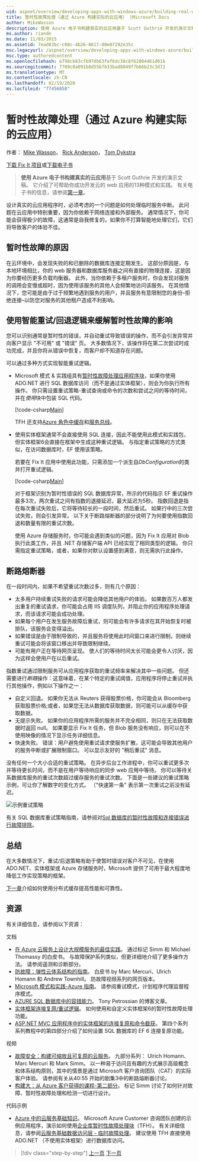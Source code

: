 ```yaml
---
uid: aspnet/overview/developing-apps-with-windows-azure/building-real-world-cloud-apps-with-windows-azure/transient-fault-handling
title: 暂时性故障处理（通过 Azure 构建实际的云应用） |Microsoft Docs
author: MikeWasson
description: 使用 Azure 电子书构建真实的云应用基于 Scott Guthrie 开发的演示文稿。 它介绍了13种模式和实践，
ms.author: riande
ms.date: 11/03/2015
ms.assetid: 7ead83bc-c08c-4b26-8617-00e07292e35c
msc.legacyurl: /aspnet/overview/developing-apps-with-windows-azure/building-real-world-cloud-apps-with-windows-azure/transient-fault-handling
msc.type: authoredcontent
ms.openlocfilehash: e798cb83cfb97db63fef6dc38c8f62804461d01b
ms.sourcegitcommit: 7709c0a091b8d55b7b33bad8849f7b66b23c3d72
ms.translationtype: MT
ms.contentlocale: zh-CN
ms.lasthandoff: 02/19/2020
ms.locfileid: "77456850"
---
```

# <a name="transient-fault-handling-building-real-world-cloud-apps-with-azure"></a>暂时性故障处理（通过 Azure 构建实际的云应用）

作者： [Mike Wasson](https://github.com/MikeWasson)， [Rick Anderson](https://twitter.com/RickAndMSFT)， [Tom Dykstra](https://github.com/tdykstra)

[下载 Fix It 项目](https://code.msdn.microsoft.com/Fix-It-app-for-Building-cdd80df4)或[下载电子书](https://blogs.msdn.com/b/microsoft_press/archive/2014/07/23/free-ebook-building-cloud-apps-with-microsoft-azure.aspx)

> **使用 Azure 电子书构建真实的云应用**基于 Scott Guthrie 开发的演示文稿。 它介绍了可帮助你成功开发云的 web 应用的13种模式和实践。 有关电子书的信息，请参阅[第一章](introduction.md)。

设计真实的云应用程序时，必须考虑的一个问题是如何处理临时服务中断。 此问题在云应用中特别重要，因为你依赖于网络连接和外部服务。 通常情况下，你可能会获得极少的故障，这通常是自我修复的，如果你不打算智能地处理它们，它们将导致客户的体验不佳。

## <a name="causes-of-transient-failures"></a>暂时性故障的原因

在云环境中，会发现失败的和已删除的数据库连接定期发生。 这部分原因是，与本地环境相比，你的 web 服务器和数据库服务器之间有直接的物理连接，这是因为你要经历更多负载均衡器。 此外，当你依赖于多租户服务时，你会发现对服务的调用会变慢或超时，因为使用该服务的其他人会频繁地访问该服务。 在其他情况下，您可能是由于过于频繁地遇到服务的用户，并且服务有意限制您的身份–拒绝连接–以防您对服务的其他租户造成不利影响。

## <a name="use-smart-retryback-off-logic-to-mitigate-the-effect-of-transient-failures"></a>使用智能重试/回退逻辑来缓解暂时性故障的影响

您可以识别通常是暂时性的错误，并自动重试导致错误的操作，而不会引发异常并向客户显示 "不可用" 或 "错误" 页。 大多数情况下，该操作将在第二次尝试时成功完成，并且你将从错误中恢复，而客户却不知道存在问题。

可以通过多种方式实现智能重试逻辑。

- Microsoft 模式 &amp; 实践组具有[暂时性故障处理应用程序块](https://msdn.microsoft.com/library/dn440719(v=pandp.60).aspx)，如果你使用 ADO.NET 进行 SQL 数据库访问（而不是通过实体框架），则会为你执行所有操作。 你只需设置重试策略-重试查询或命令的次数和尝试之间的等待时间，并在*使用*块中包装 SQL 代码。

    [!code-csharp[Main](transient-fault-handling/samples/sample1.cs)]

    TFH 还支持[Azure 角色中缓存](https://msdn.microsoft.com/library/windowsazure/dn386103.aspx)和[服务总线](https://azure.microsoft.com/services/service-bus/)。
- 使用实体框架通常不会直接使用 SQL 连接，因此不能使用此模式和实践包，但实体框架6会直接在框架中生成这种重试逻辑。 与指定重试策略的方式类似，在访问数据库时，EF 使用该策略。

    若要在 Fix It 应用中使用此功能，只需添加一个派生自*DbConfiguration*的类并打开重试逻辑。

    [!code-csharp[Main](transient-fault-handling/samples/sample2.cs)]

    对于框架识别为暂时性错误的 SQL 数据库异常，所示的代码指示 EF 重试操作最多3次，两次重试之间有指数的退接延迟，最大延迟为5秒。 指数回退是指在每次重试失败后，它将等待较长的一段时间，然后重试。 如果行中的三次尝试失败，则会引发异常。 以下关于断路熔断器的部分说明了为何要使用指数回退和数量有限的重试次数。

    使用 Azure 存储服务时，你可能会遇到类似的问题，因为 Fix It 应用对 Blob 执行此类工作，并且 .NET 存储客户端 API 已经实现了相同类型的逻辑。 你只需指定重试策略，或者，如果你对默认设置感到满意，则无需执行此操作。

<a id="circuitbreakers"></a>
## <a name="circuit-breakers"></a>断路熔断器

在一段时间内，如果不希望重试次数过多，则有几个原因：

- 太多用户持续重试失败的请求可能会降低其他用户的体验。 如果数百万人都发出重复的重试请求，你可能会占用 IIS 调度队列，并阻止你的应用程序处理请求，而该请求可能会成功处理。
- 如果每个用户在发生服务故障后重试，则可能会有许多请求在其开始恢复时被排队，该服务会变得溢出。
- 如果错误是由于限制导致的，并且服务将使用此时间窗口来进行限制，则继续重试可能会将该窗口移出并导致限制继续。
- 可能有用户正在等待网页呈现。 使人们的等待时间太长可能会更令人讨厌，因为这样会使用户在以后重试。

指数重试通过限制服务可从应用程序获取的重试频率来解决其中一些问题。 但还需要进行*断路*操作：这意味着，在某个特定的重试阈值，应用程序将停止重试并执行其他操作，例如以下操作之一：

- 自定义回退。 如果你无法从 Reuters 获得股票价格，你可能会从 Bloomberg 获取股票价格;或者，如果您无法从数据库获取数据，则可能可以从缓存中获取数据。
- 无提示失败。 如果你的应用程序所需的服务并不完全相同，则只在无法获取数据时返回 null。 如果要显示 Fix It 任务，但 Blob 服务没有响应，则可以在不使用映像的情况下显示任务详细信息。
- 快速失败。 错误：用户避免使用重试请求使服务扩散，这可能会导致其他用户的服务中断或扩展限制窗口。 可以显示友好的 "稍后重试" 消息。

没有任何一个大小合适的重试策略。 在异步后台工作进程中，你可以重试更多次并等待更长时间，而不是在用户等待响应的同步 web 应用中等待。 你可以等待关系数据库服务的重试次数超过缓存服务的重试次数。 下面是一些建议的重试策略示例，可让你了解数字的变化方式。 （"快速第一条" 表示第一次重试之前没有延迟。

![示例重试策略](transient-fault-handling/_static/image1.png)

有关 SQL 数据库重试策略指南，请参阅对[Sql 数据库的暂时性故障和连接错误进行故障排除](https://azure.microsoft.com/documentation/articles/sql-database-connectivity-issues/)。

## <a name="summary"></a>总结

在大多数情况下，重试/后退策略有助于使暂时错误对客户不可见，在使用 ADO.NET、实体框架或 Azure 存储服务时，Microsoft 提供了可用于最大程度地降低工作实现策略的框架。

[下一章](distributed-caching.md)介绍如何使用分布式缓存提高性能和可靠性。

## <a name="resources"></a>资源

有关详细信息，请参阅以下资源：

文档

- [在 Azure 云服务上设计大规模服务的最佳实践](https://msdn.microsoft.com/library/windowsazure/jj717232.aspx)。 通过标记 Simm 和 Michael Thomassy 的白皮书。 与故障保护系列类似，但更详细地介绍了更多操作方法。 请参阅遥测和诊断部分。
- [防故障：弹性云体系结构的指南](https://msdn.microsoft.com/library/windowsazure/jj853352.aspx)。 白皮书 by Marc Mercuri、Ulrich Homann 和 Andrew Townhill。 防故障视频系列的网页版本。
- [Microsoft 模式和实践-Azure 指南](https://msdn.microsoft.com/library/dn568099.aspx)。 请参阅重试模式，计划程序代理监督程序模式。
- [AZURE SQL 数据库中的容错能力](https://blogs.msdn.com/b/windowsazure/archive/2012/07/30/fault-tolerance-in-windows-azure-sql-database.aspx)。 Tony Petrossian 的博客文章。
- [实体框架连接复原/重试逻辑](https://msdn.microsoft.com/data/dn456835)。 如何使用和自定义实体框架6的暂时性故障处理功能。
- [ASP.NET MVC 应用程序中的实体框架的连接复原和命令截获](../../../../mvc/overview/getting-started/getting-started-with-ef-using-mvc/connection-resiliency-and-command-interception-with-the-entity-framework-in-an-asp-net-mvc-application.md)。 第四个系列系列教程中的第四部分介绍了如何设置 SQL 数据库的 EF 6 连接复原功能。

视频

- [故障安全：构建可缩放且可复原的云服务](https://channel9.msdn.com/Series/FailSafe)。 九部分系列： Ulrich Homann、Marc Mercuri 和 Mark Simm。 以一种易于访问且有趣的方式展示高级概念和体系结构原则，其中的情景是通过 Microsoft 客户咨询团队（CAT）的实际客户体验。 请参阅有关从40:55 开始的剧集3中的断路熔断器讨论。
- [构建大：从 Azure 客户获得的课程-第二部分](https://channel9.msdn.com/Events/Build/2012/3-030)。 标记 Simm 讨论了如何针对故障、暂时性故障处理和检测一切进行设计。

代码示例

- [Azure 中的云服务基础知识](https://code.msdn.microsoft.com/Cloud-Service-Fundamentals-4ca72649)。 Microsoft Azure Customer 咨询团队创建的示例应用程序，演示如何使用[企业库暂时性故障处理块](http://nuget.org/packages/EnterpriseLibrary.TransientFaultHandling/)（TFH）。 有关详细信息，请参阅[云服务基础数据访问层 - 临时故障处理](https://social.technet.microsoft.com/wiki/contents/articles/18665.cloud-service-fundamentals-data-access-layer-transient-fault-handling.aspx)。 建议使用 TFH 直接使用 ADO.NET （不使用实体框架）进行数据库访问。

> [!div class="step-by-step"]
> [上一页](monitoring-and-telemetry.md)
> [下一页](distributed-caching.md)
